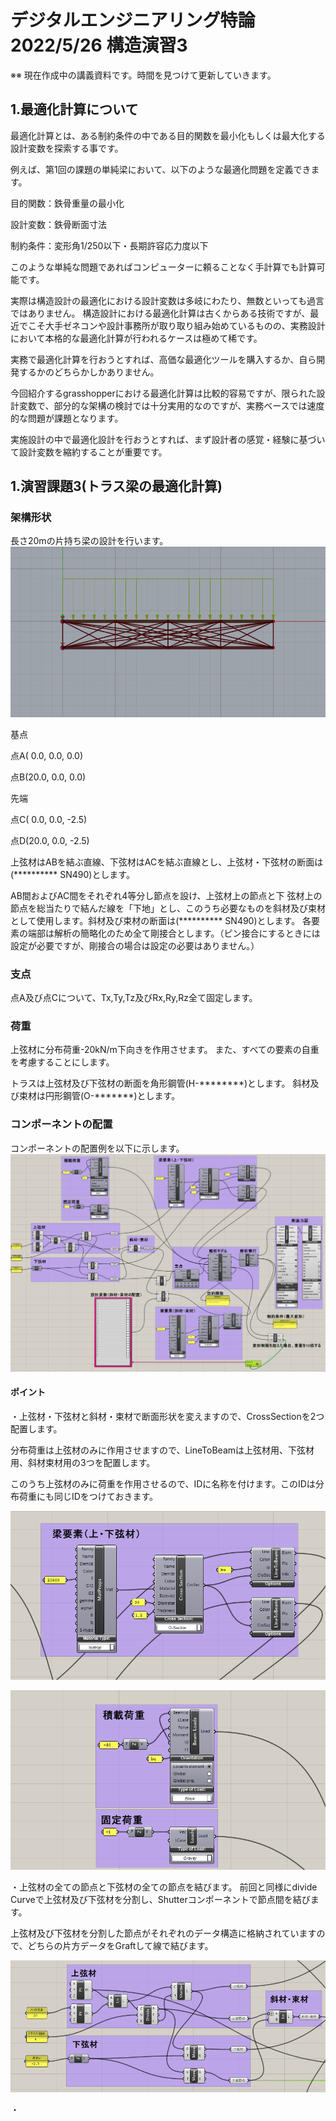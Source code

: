 # デジタルエンジニアリング特論2022/5/26 構造演習3

※※ 現在作成中の講義資料です。時間を見つけて更新していきます。

## 1.最適化計算について

最適化計算とは、ある制約条件の中である目的関数を最小化もしくは最大化する設計変数を探索する事です。

例えば、第1回の課題の単純梁において、以下のような最適化問題を定義できます。

目的関数：鉄骨重量の最小化

設計変数：鉄骨断面寸法

制約条件：変形角1/250以下・長期許容応力度以下

このような単純な問題であればコンピューターに頼ることなく手計算でも計算可能です。

実際は構造設計の最適化における設計変数は多岐にわたり、無数といっても過言ではありません。
構造設計における最適化計算は古くからある技術ですが、最近でこそ大手ゼネコンや設計事務所が取り取り組み始めているものの、実務設計において本格的な最適化計算が行われるケースは極めて稀です。

実務で最適化計算を行おうとすれば、高価な最適化ツールを購入するか、自ら開発するかのどちらかしかありません。

今回紹介するgrasshopperにおける最適化計算は比較的容易ですが、限られた設計変数で、部分的な架構の検討では十分実用的なのですが、実務ベースでは速度的な問題が課題となります。

実施設計の中で最適化設計を行おうとすれば、まず設計者の感覚・経験に基づいて設計変数を縮約することが重要です。

<!-- 構造設計における最適化計算には様々の種類が考えられます。
例えば、部材寸法の最適化、部材配置の最適化、架構形状の最適化などが想像がつきます。

最適化手法は様々な手法がありますが、今回はgrasshopperにプラグインとして用意されている遺伝的アルゴリズムを使用します。
遺伝的アルゴリズムのコンポーネントは標準で搭載されているGalapagosと -->


## 1.演習課題3(トラス梁の最適化計算)

### 架構形状
長さ20mの片持ち梁の設計を行います。
![](img/2022-05-19-21-19-58.png)

基点

点A( 0.0, 0.0, 0.0)

点B(20.0, 0.0, 0.0)

先端

点C( 0.0, 0.0, -2.5)

点D(20.0, 0.0, -2.5)

上弦材はABを結ぶ直線、下弦材はACを結ぶ直線とし、上弦材・下弦材の断面は(********** SN490)とします。

AB間およびAC間をそれぞれ4等分し節点を設け、上弦材上の節点と下
弦材上の節点を総当たりで結んだ線を「下地」とし、このうち必要なものを斜材及び束材として使用します。斜材及び束材の断面は(********** SN490)とします。
各要素の端部は解析の簡略化のため全て剛接合とします。（ピン接合にするときには設定が必要ですが、剛接合の場合は設定の必要はありません。）

### 支点

点A及び点Cについて、Tx,Ty,Tz及びRx,Ry,Rz全て固定します。

### 荷重

上弦材に分布荷重-20kN/m下向きを作用させます。
また、すべての要素の自重を考慮することにします。

トラスは上弦材及び下弦材の断面を角形鋼管(H-********)とします。
斜材及び束材は円形鋼管(O-*******)とします。

### コンポーネントの配置

コンポーネントの配置例を以下に示します。
![](img/2022-05-19-21-18-13.png)

#### ポイント

・上弦材・下弦材と斜材・束材で断面形状を変えますので、CrossSectionを2つ配置します。

分布荷重は上弦材のみに作用させますので、LineToBeamは上弦材用、下弦材用、斜材束材用の3つを配置します。

このうち上弦材のみに荷重を作用させるので、IDに名称を付けます。このIDは分布荷重にも同じIDをつけておきます。

![](img/2022-05-19-21-20-49.png)

![](img/2022-05-19-21-21-45.png)

・上弦材の全ての節点と下弦材の全ての節点を結びます。
前回と同様にdivide Curveで上弦材及び下弦材を分割し、Shutterコンポーネントで節点間を結びます。

上弦材及び下弦材を分割した節点がそれぞれのデータ構造に格納されていますので、どちらの片方データをGraftして線で結びます。

![](img/2022-05-19-21-22-23.png)

・


